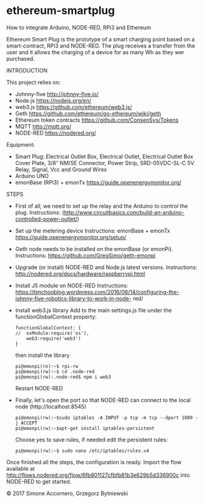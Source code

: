 # ethereum-smartplug
How to integrate Arduino, NODE-RED, RPi3 and Ethereum


Ethereum Smart Plug is the prototype of a smart charging point based on a smart-contract, RPi3 and NODE-RED. The plug receives a transfer from the user and it allows the charging of a device for as many Wh as they wer purchased.

INTRODUCTION

This project relies on:

* Johnny-five http://johnny-five.io/
* Node.js https://nodejs.org/en/
* web3.js https://github.com/ethereum/web3.js/
* Geth https://github.com/ethereum/go-ethereum/wiki/geth
* Ethereum token contracts https://github.com/ConsenSys/Tokens
* MQTT http://mqtt.org/
* NODE-RED https://nodered.org/

Equipment:
* Smart Plug: Electrical Outlet Box, Electrical Outlet, Electrical Outlet Box Cover Plate, 3/8″ NM/SE Connector, Power Strip,     SRD-05VDC-SL-C 5V Relay, Signal, Vcc and Ground Wires
* Arduino UNO
* emonBase (RPi3) + emonTx https://guide.openenergymonitor.org/

STEPS

* First of all, we need to set up the relay and the Arduino to control the plug. 
  Instructions: (http://www.circuitbasics.com/build-an-arduino-controlled-power-outlet/)
  
* Set up the metering device 
  Instructions: emonBase + emonTx https://guide.openenergymonitor.org/setup/

* Geth node needs to be installed on the emonBase (or emonPi). 
  Instructions: https://github.com/GregSimo/geth-emonpi

* Upgrade (or install) NODE-RED and Node.js latest versions.
  Instructions: http://nodered.org/docs/hardware/raspberrypi.html
  
* Install J5 module on NODE-RED
  Instructions: https://timchooblog.wordpress.com/2016/06/14/configuring-the-johnny-five-robotics-library-to-work-in-node-     red/
  
* Install web3.js library
  Add to the main settings.js file under the functionGlobalContext property:
  
  ```
  functionGlobalContext: {
  //  osModule:require('os'),
      web3:require('web3')
  }
  ```
  then install the library
  ```
  pi@emonpi(ro):~$ rpi-rw  
  pi@emonpi(rw):~$ cd .node-red
  pi@emonpi(rw):.node-red$ npm i web3
  ```
  Restart NODE-RED
  
* Finally, let's open the port so that NODE-RED can connect to the local node (http://localhost:8545)
  ```
  pi@emonpi(rw):~$sudo iptables -A INPUT -p tcp -m tcp --dport 1880 -j ACCEPT
  pi@emonpi(rw):~$apt-get install iptables-persistent
  ```
  Choose yes to save rules, if needed edit the persistent rules:
  ```
  pi@emonpi(rw):~$ sudo nano /etc/iptables/rules.v4
  ```

Once finished all the steps, the configuration is ready. Import the flow available at http://flows.nodered.org/flow/6fb801127cfbfb81b3e629b5d336900c into NODE-RED to get started.
  
  
 © 2017 Simone Accornero, Grzegorz Bytniewski
